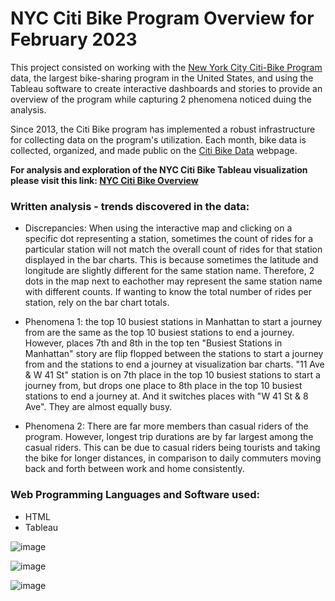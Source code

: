# NYC Citi Bike Program Overview for February 2023

This project consisted on working with the <a href="https://en.wikipedia.org/wiki/Citi_Bike" target="_blank">New York City Citi-Bike Program</a> data, the largest bike-sharing program in the United States, and using the Tableau software to create interactive dashboards and stories to provide an overview of the program while capturing 2 phenomena noticed duing the analysis.

Since 2013, the Citi Bike program has implemented a robust infrastructure for collecting data on the program's utilization. Each month, bike data is collected, organized, and made public on the <a href="https://citibikenyc.com/system-data" target="_blank">Citi Bike Data</a> webpage.

<strong> For analysis and exploration of the NYC Citi Bike Tableau visualization please visit this link: <a href="https://eabouche.github.io/tableau-challenge/" target="_blank">NYC Citi Bike Overview</a> </strong>

### Written analysis - trends discovered in the data:
- Discrepancies: When using the interactive map and clicking on a specific dot representing a station, sometimes the count of rides for a particular station will not match the overall count of rides for that station displayed in the bar charts.  This is because sometimes the latitude and longitude are slightly different for the same station name. Therefore, 2 dots in the map next to eachother may represent the same station name with different counts. If wanting to know the total number of rides per station, rely on the bar chart totals.

- Phenomena 1: the top 10 busiest stations in Manhattan to start a journey from are the same as the top 10 busiest stations to end a journey. However, places 7th and 8th in the top ten "Busiest Stations in Manhattan" story are flip flopped between the stations to start a journey from and the stations to end a journey at visualization bar charts.  "11 Ave & W 41 St" station is on 7th place in the top 10 busiest stations to start a journey from, but drops one place to 8th place in the top 10 busiest stations to end a journey at.  And it switches places with "W 41 St & 8 Ave". They are almost equally busy.

- Phenomena 2: There are far more members than casual riders of the program.  However, longest trip durations are by far largest among the casual riders.  This can be due to casual riders being tourists and taking the bike for longer distances, in comparison to daily commuters moving back and forth between work and home consistently.


### Web Programming Languages and Software used:
- HTML
- Tableau

![image](https://user-images.githubusercontent.com/115383317/226077367-cdc59b50-9cc3-48dc-b91a-1bcaca96c2ba.png)

![image](https://user-images.githubusercontent.com/115383317/226077410-d5308644-48e6-42e4-8ec3-343e75a5a4b4.png)

![image](https://user-images.githubusercontent.com/115383317/226077435-befe892c-4670-4022-bef9-bc61b99060d6.png)


